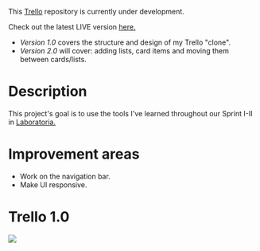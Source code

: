 <p>This <a href="http://www.trello.com" target="_blank">Trello</a> repository is currently under development.</p>
<p>Check out the latest LIVE version <a href="https://itsandromeda.github.io/Trello-Clone/" target: "_blank" >here.<a></p>
<ul>
  <li><em>Version 1.0</em> covers the structure and design of my Trello "clone".</li>
  <li><em>Version 2.0</em> will cover: adding lists, card items and moving them between cards/lists.</li>
</ul>
<h1>Description</h1>
<p>This project's goal is to use the tools I've learned throughout our Sprint I-II in <a href="http://laboratoria.la/" target="_blank">Laboratoria.</a></p>
<h1>Improvement areas</h1>
<ul>
  <li>Work on the navigation bar.</li>
  <li>Make UI responsive.</li>
</ul>
<h1>Trello 1.0</h1>
<img src="https://s-media-cache-ak0.pinimg.com/originals/c4/cf/f3/c4cff3ea9c4a5fc5a83fa7da093201e7.png"/>
